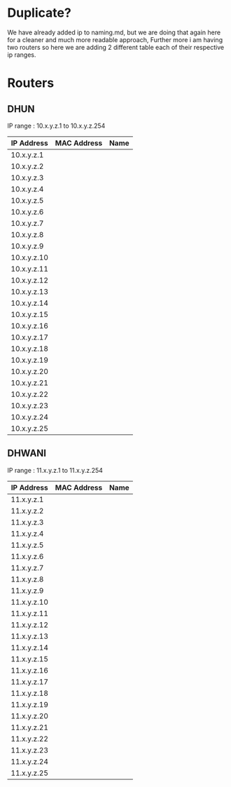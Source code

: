 # Duplicate?

We have already added ip to naming.md, but we are doing that again here for a cleaner and much more readable approach, Further more i am having two routers so here we are adding 2 different table each of their respective ip ranges.


# Routers


## DHUN 

IP range : 10.x.y.z.1 to 10.x.y.z.254

| IP Address  | MAC Address       | Name |
|-------------|-------------------|------|
| 10.x.y.z.1    |                   |      |
| 10.x.y.z.2    |                   |      |
| 10.x.y.z.3    |                   |      |
| 10.x.y.z.4    |                   |      |
| 10.x.y.z.5    |                   |      |
| 10.x.y.z.6    |                   |      |
| 10.x.y.z.7    |                   |      |
| 10.x.y.z.8    |                   |      |
| 10.x.y.z.9    |                   |      |
| 10.x.y.z.10    |                   |      |
| 10.x.y.z.11    |                   |      |
| 10.x.y.z.12    |                   |      |
| 10.x.y.z.13    |                   |      |
| 10.x.y.z.14    |                   |      |
| 10.x.y.z.15    |                   |      |
| 10.x.y.z.16    |                   |      |
| 10.x.y.z.17    |                   |      |
| 10.x.y.z.18    |                   |      |
| 10.x.y.z.19    |                   |      |
| 10.x.y.z.20    |                   |      |
| 10.x.y.z.21    |                   |      |
| 10.x.y.z.22    |                   |      |
| 10.x.y.z.23    |                   |      |
| 10.x.y.z.24    |                   |      |
| 10.x.y.z.25    |                   |      |





## DHWANI 

IP range : 11.x.y.z.1 to 11.x.y.z.254

| IP Address  | MAC Address       | Name |
|-------------|-------------------|------|
| 11.x.y.z.1    |                   |      |
| 11.x.y.z.2    |                   |      |
| 11.x.y.z.3    |                   |      |
| 11.x.y.z.4    |                   |      |
| 11.x.y.z.5    |                   |      |
| 11.x.y.z.6    |                   |      |
| 11.x.y.z.7    |                   |      |
| 11.x.y.z.8    |                   |      |
| 11.x.y.z.9    |                   |      |
| 11.x.y.z.10    |                   |      |
| 11.x.y.z.11    |                   |      |
| 11.x.y.z.12    |                   |      |
| 11.x.y.z.13    |                   |      |
| 11.x.y.z.14    |                   |      |
| 11.x.y.z.15    |                   |      |
| 11.x.y.z.16    |                   |      |
| 11.x.y.z.17    |                   |      |
| 11.x.y.z.18    |                   |      |
| 11.x.y.z.19    |                   |      |
| 11.x.y.z.20    |                   |      |
| 11.x.y.z.21    |                   |      |
| 11.x.y.z.22    |                   |      |
| 11.x.y.z.23    |                   |      |
| 11.x.y.z.24    |                   |      |
| 11.x.y.z.25    |                   |      |
